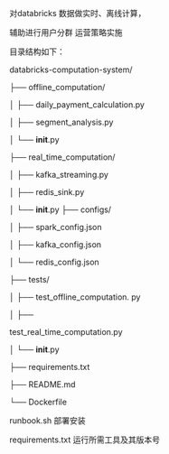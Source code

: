 对databricks 数据做实时、离线计算，

辅助进行用户分群 运营策略实施

目录结构如下：

databricks-computation-system/

├── offline_computation/

│   ├── daily_payment_calculation.py

│   ├── segment_analysis.py

│   └── __init__.py

├── real_time_computation/

│   ├── kafka_streaming.py

│   ├── redis_sink.py

│   └── __init__.py
├── configs/

│   ├── spark_config.json

│   ├── kafka_config.json

│   └── redis_config.json

├── tests/

│   ├── test_offline_computation.
py

│   ├── 

test_real_time_computation.py

│   └── __init__.py

├── requirements.txt

├── README.md

└── Dockerfile

runbook.sh 部署安装

requirements.txt 运行所需工具及其版本号